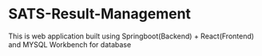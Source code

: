 # SATS-Result-Management
This is web application built using Springboot(Backend) + React(Frontend) and MYSQL Workbench for database
